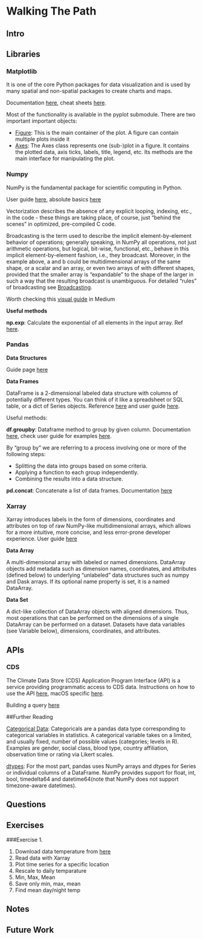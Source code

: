 # Walking The Path

## Intro

## Libraries

### Matplotlib

It is one of the core Python packages for data visualization and is used by many spatial and non-spatial packages to create charts and maps.

Documentation [here](https://matplotlib.org/stable/index.html),
cheat sheets [here](https://matplotlib.org/cheatsheets/).

Most of the functionality is available in the pyplot submodule. There are two important important objects:

* [Figure](https://matplotlib.org/stable/api/figure_api.html): This is the main container of the plot. A figure can contain multiple plots inside it
* [Axes](https://matplotlib.org/stable/api/axes_api.html): The Axes class represents one (sub-)plot in a figure. It contains the plotted data, axis ticks, labels, title, legend, etc. Its methods are the main interface for manipulating the plot. 

### Numpy

NumPy is the fundamental package for scientific computing in Python. 

User guide [here](https://numpy.org/doc/stable/user/index.html#user), absolute basics [here](https://numpy.org/doc/stable/user/absolute_beginners.html)

Vectorization describes the absence of any explicit looping, indexing, etc., in the code - these things are taking place, of course, just “behind the scenes” in optimized, pre-compiled C code.

Broadcasting is the term used to describe the implicit element-by-element behavior of operations; generally speaking, in NumPy all operations, not just arithmetic operations, but logical, bit-wise, functional, etc., behave in this implicit element-by-element fashion, i.e., they broadcast. Moreover, in the example above, a and b could be multidimensional arrays of the same shape, or a scalar and an array, or even two arrays of with different shapes, provided that the smaller array is “expandable” to the shape of the larger in such a way that the resulting broadcast is unambiguous. For detailed “rules” of broadcasting see [Broadcasting](https://numpy.org/devdocs/user/basics.broadcasting.html#basics-broadcasting).

Worth checking this [visual guide](https://betterprogramming.pub/numpy-illustrated-the-visual-guide-to-numpy-3b1d4976de1d) in Medium

**Useful methods**

**np.exp**: Calculate the exponential of all elements in the input array. Ref [here](https://numpy.org/doc/stable/reference/generated/numpy.exp.html).

### Pandas

**Data Structures**

Guide page [here](https://pandas.pydata.org/pandas-docs/stable/user_guide/dsintro.html#basics-dataframe)

**Data Frames**

DataFrame is a 2-dimensional labeled data structure with columns of potentially different types. You can think of it like a spreadsheet or SQL table, or a dict of Series objects. Reference [here](https://pandas.pydata.org/pandas-docs/stable/reference/api/pandas.DataFrame.html) and user guide [here](https://pandas.pydata.org/pandas-docs/stable/user_guide/dsintro.html#basics-dataframe).

Useful methods:

**df.groupby**: Dataframe method to group by given column. Documentation [here](https://pandas.pydata.org/pandas-docs/stable/reference/api/pandas.DataFrame.groupby.html), check user guide for examples [here](https://pandas.pydata.org/pandas-docs/stable/user_guide/groupby.html). 

By “group by” we are referring to a process involving one or more of the following steps:

* Splitting the data into groups based on some criteria.
* Applying a function to each group independently.
* Combining the results into a data structure.

**pd.concat**: Concatenate a list of data frames. Documentation [here](https://pandas.pydata.org/pandas-docs/stable/reference/api/pandas.concat.html)

### Xarray

Xarray introduces labels in the form of dimensions, coordinates and attributes on top of raw NumPy-like multidimensional arrays, which allows for a more intuitive, more concise, and less error-prone developer experience. User guide [here](https://docs.xarray.dev/en/stable/user-guide/index.html)

**Data Array**

A multi-dimensional array with labeled or named dimensions. DataArray objects add metadata such as dimension names, coordinates, and attributes (defined below) to underlying “unlabeled” data structures such as numpy and Dask arrays. If its optional name property is set, it is a named DataArray.

**Data Set**

A dict-like collection of DataArray objects with aligned dimensions. Thus, most operations that can be performed on the dimensions of a single DataArray can be performed on a dataset. Datasets have data variables (see Variable below), dimensions, coordinates, and attributes.

## APIs

### CDS

The Climate Data Store (CDS) Application Program Interface (API) is a service providing programmatic access to CDS data. Instructions on how to use the API [here](https://cds.climate.copernicus.eu/api-how-to), macOS specific [here](https://confluence.ecmwf.int/display/CKB/How+to+install+and+use+CDS+API+on+macOS).

Building a query [here](https://cds.climate.copernicus.eu/cdsapp#!/dataset/reanalysis-era5-land?tab=form)

##Further Reading

[Categorical Data](https://pandas.pydata.org/pandas-docs/stable/user_guide/categorical.html#categorical): Categoricals are a pandas data type corresponding to categorical variables in statistics. A categorical variable takes on a limited, and usually fixed, number of possible values (categories; levels in R). Examples are gender, social class, blood type, country affiliation, observation time or rating via Likert scales.

[dtypes](https://pandas.pydata.org/pandas-docs/stable/user_guide/basics.html#basics-dtypes): For the most part, pandas uses NumPy arrays and dtypes for Series or individual columns of a DataFrame. NumPy provides support for float, int, bool, timedelta64 and datetime64(note that NumPy does not support timezone-aware datetimes).

## Questions

## Exercises

###Exercise 1.

1. Download data temperature from [here](https://cds.climate.copernicus.eu/cdsapp#!/dataset/reanalysis-era5-land?tab=form)
2. Read data with Xarray
3. Plot time series for a specific location
4. Rescale to daily temparature
5. Min, Max, Mean
6. Save only min, max, mean
7. Find mean day/night temp 

## Notes

## Future Work